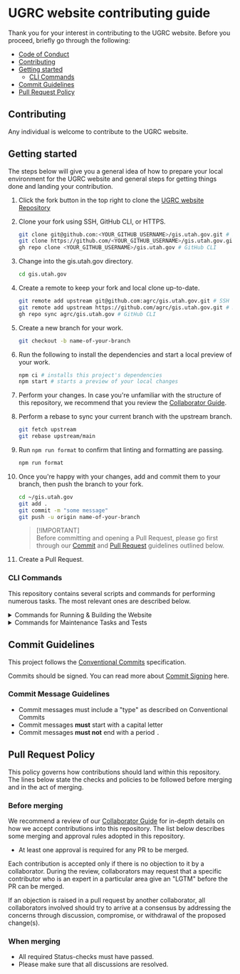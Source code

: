 # UGRC website contributing guide

Thank you for your interest in contributing to the UGRC website. Before you proceed, briefly go through the following:

- [Code of Conduct](https://github.com/agrc/gis.utah.gov/blob/HEAD/CODE_OF_CONDUCT.md)
- [Contributing](#contributing)
- [Getting started](#getting-started)
  - [CLI Commands](#cli-commands)
- [Commit Guidelines](#commit-guidelines)
- [Pull Request Policy](#pull-request-policy)

## Contributing

Any individual is welcome to contribute to the UGRC website.

## Getting started

The steps below will give you a general idea of how to prepare your local environment for the UGRC website and general steps
for getting things done and landing your contribution.

1. Click the fork button in the top right to clone the [UGRC website Repository](https://github.com/agrc/gis.utah.gov/fork)

2. Clone your fork using SSH, GitHub CLI, or HTTPS.

   ```bash
   git clone git@github.com:<YOUR_GITHUB_USERNAME>/gis.utah.gov.git # SSH
   git clone https://github.com/<YOUR_GITHUB_USERNAME>/gis.utah.gov.git # HTTPS
   gh repo clone <YOUR_GITHUB_USERNAME>/gis.utah.gov # GitHub CLI
   ```

3. Change into the gis.utah.gov directory.

   ```bash
   cd gis.utah.gov
   ```

4. Create a remote to keep your fork and local clone up-to-date.

   ```bash
   git remote add upstream git@github.com:agrc/gis.utah.gov.git # SSH
   git remote add upstream https://github.com/agrc/gis.utah.gov.git # HTTPS
   gh repo sync agrc/gis.utah.gov # GitHub CLI
   ```

5. Create a new branch for your work.

   ```bash
   git checkout -b name-of-your-branch
   ```

6. Run the following to install the dependencies and start a local preview of your work.

   ```bash
   npm ci # installs this project's dependencies
   npm start # starts a preview of your local changes
   ```

7. Perform your changes. In case you're unfamiliar with the structure of this repository, we recommend that you review the [Collaborator Guide](.github/collaborating.md).

8. Perform a rebase to sync your current branch with the upstream branch.

   ```bash
   git fetch upstream
   git rebase upstream/main
   ```

9. Run `npm run format` to confirm that linting and formatting are passing.

   ```bash
   npm run format
   ```

10. Once you're happy with your changes, add and commit them to your branch, then push the branch to your fork.

    ```bash
    cd ~/gis.utah.gov
    git add .
    git commit -m "some message"
    git push -u origin name-of-your-branch
    ```

    > [!IMPORTANT]\
    > Before committing and opening a Pull Request, please go first through our [Commit](#commit-guidelines) and [Pull Request](#pull-request-policy) guidelines outlined below.

11. Create a Pull Request.

### CLI Commands

This repository contains several scripts and commands for performing numerous tasks. The most relevant ones are described below.

<details>
  <summary>Commands for Running & Building the Website</summary>

- `npm start` runs Astro's Local Development Server, listening by default on `http://localhost:4321/`.
- `npm run build` builds the Application on Production mode. The output is by default within `dist` folder.
  - This is used for the Netlify Deployments (Preview & Production)
- `npm run preview` runs Astro's Local Server pointed at the `dist` folder.

</details>

<details>
  <summary>Commands for Maintenance Tasks and Tests</summary>

- `npm run ts-check` runs Astro's typescript check utility to look for any type issues.
- `npm run format` formats and fixes the whole codebase

</details>

## Commit Guidelines

This project follows the [Conventional Commits][] specification.

Commits should be signed. You can read more about [Commit Signing][] here.

### Commit Message Guidelines

- Commit messages must include a "type" as described on Conventional Commits
- Commit messages **must** start with a capital letter
- Commit messages **must not** end with a period `.`

## Pull Request Policy

This policy governs how contributions should land within this repository. The lines below state the checks and policies to be followed before merging and in the act of merging.

### Before merging

We recommend a review of our [Collaborator Guide](collaborating.md#accepting-modifications) for in-depth details on how we accept contributions into this repository.
The list below describes some merging and approval rules adopted in this repository.

- At least one approval is required for any PR to be merged.

Each contribution is accepted only if there is no objection to it by a collaborator. During the review, collaborators may request that a specific contributor who is an expert in a particular area give an "LGTM" before the PR can be merged.

If an objection is raised in a pull request by another collaborator, all collaborators involved should try to arrive at a consensus by addressing the concerns through discussion, compromise, or withdrawal of the proposed change(s).

### When merging

- All required Status-checks must have passed.
- Please make sure that all discussions are resolved.

[Conventional Commits]: https://www.conventionalcommits.org/
[Commit Signing]: https://docs.github.com/en/authentication/managing-commit-signature-verification/signing-commits
